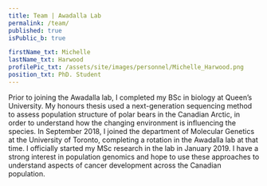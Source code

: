 ```yaml
---
title: Team | Awadalla Lab
permalink: /team/
published: true
isPublic_b: true

firstName_txt: Michelle
lastName_txt: Harwood
profilePic_txt: /assets/site/images/personnel/Michelle_Harwood.png
position_txt: PhD. Student
---
```


Prior to joining the Awadalla lab, I completed my BSc in biology at Queen’s University. My honours thesis used a next-generation sequencing method to assess population structure of polar bears in the Canadian Arctic, in order to understand how the changing environment is influencing the species. In September 2018, I joined the department of Molecular Genetics at the University of Toronto, completing a rotation in the Awadalla lab at that time. I officially started my MSc research in the lab in January 2019. I have a strong interest in population genomics and hope to use these approaches to understand aspects of cancer development across the Canadian population.
